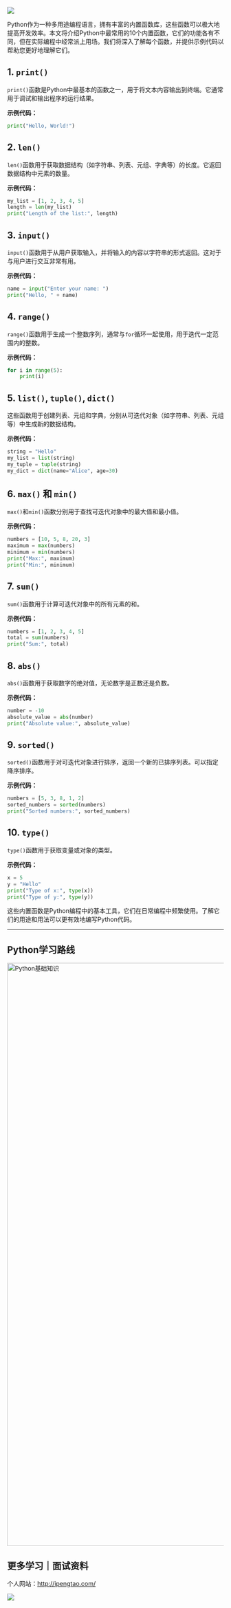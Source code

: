 ![](https://p.ipic.vip/cfnkto.png)

Python作为一种多用途编程语言，拥有丰富的内置函数库，这些函数可以极大地提高开发效率。本文将介绍Python中最常用的10个内置函数，它们的功能各有不同，但在实际编程中经常派上用场。我们将深入了解每个函数，并提供示例代码以帮助您更好地理解它们。

## 1. `print()`

`print()`函数是Python中最基本的函数之一，用于将文本内容输出到终端。它通常用于调试和输出程序的运行结果。

**示例代码：**

```python
print("Hello, World!")
```

## 2. `len()`

`len()`函数用于获取数据结构（如字符串、列表、元组、字典等）的长度。它返回数据结构中元素的数量。

**示例代码：**

```python
my_list = [1, 2, 3, 4, 5]
length = len(my_list)
print("Length of the list:", length)
```

## 3. `input()`

`input()`函数用于从用户获取输入，并将输入的内容以字符串的形式返回。这对于与用户进行交互非常有用。

**示例代码：**

```python
name = input("Enter your name: ")
print("Hello, " + name)
```

## 4. `range()`

`range()`函数用于生成一个整数序列，通常与`for`循环一起使用，用于迭代一定范围内的整数。

**示例代码：**

```python
for i in range(5):
    print(i)
```

## 5. `list()`, `tuple()`, `dict()`

这些函数用于创建列表、元组和字典，分别从可迭代对象（如字符串、列表、元组等）中生成新的数据结构。

**示例代码：**

```python
string = "Hello"
my_list = list(string)
my_tuple = tuple(string)
my_dict = dict(name="Alice", age=30)
```

## 6. `max()` 和 `min()`

`max()`和`min()`函数分别用于查找可迭代对象中的最大值和最小值。

**示例代码：**

```python
numbers = [10, 5, 8, 20, 3]
maximum = max(numbers)
minimum = min(numbers)
print("Max:", maximum)
print("Min:", minimum)
```

## 7. `sum()`

`sum()`函数用于计算可迭代对象中的所有元素的和。

**示例代码：**

```python
numbers = [1, 2, 3, 4, 5]
total = sum(numbers)
print("Sum:", total)
```

## 8. `abs()`

`abs()`函数用于获取数字的绝对值，无论数字是正数还是负数。

**示例代码：**

```python
number = -10
absolute_value = abs(number)
print("Absolute value:", absolute_value)
```

## 9. `sorted()`

`sorted()`函数用于对可迭代对象进行排序，返回一个新的已排序列表。可以指定降序排序。

**示例代码：**

```python
numbers = [5, 3, 8, 1, 2]
sorted_numbers = sorted(numbers)
print("Sorted numbers:", sorted_numbers)
```

## 10. `type()`

`type()`函数用于获取变量或对象的类型。

**示例代码：**

```python
x = 5
y = "Hello"
print("Type of x:", type(x))
print("Type of y:", type(y))
```

这些内置函数是Python编程中的基本工具，它们在日常编程中频繁使用。了解它们的用途和用法可以更有效地编写Python代码。

--- 

## Python学习路线

<img width="1357" alt="Python基础知识" src="https://github.com/sitinme/Python_study/assets/5089397/5df21811-fd10-43c1-9066-1b192262b268">

## 更多学习｜面试资料

个人网站：http://ipengtao.com/

![](https://p.ipic.vip/knbt3a.png)
